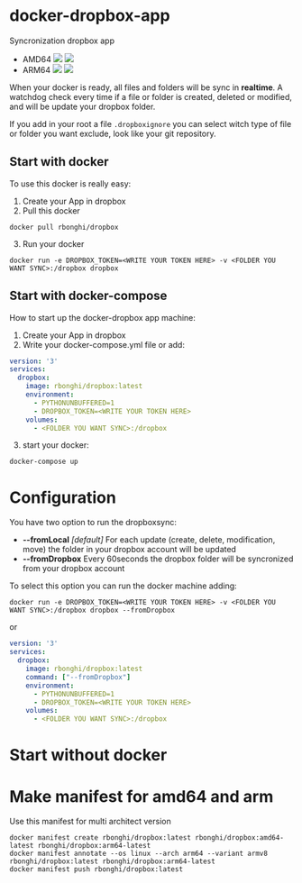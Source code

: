 # docker-dropbox-app
Syncronization dropbox app

- AMD64 [![](https://images.microbadger.com/badges/version/rbonghi/dropbox.svg)](https://microbadger.com/images/rbonghi/dropbox "Get your own version badge on microbadger.com") [![](https://images.microbadger.com/badges/image/rbonghi/dropbox.svg)](https://microbadger.com/images/rbonghi/dropbox "Get your own image badge on microbadger.com") 
- ARM64 [![](https://images.microbadger.com/badges/version/rbonghi/dropbox:arm64-latest.svg)](https://microbadger.com/images/rbonghi/dropbox:arm64-latest "Get your own version badge on microbadger.com") [![](https://images.microbadger.com/badges/image/rbonghi/dropbox:arm64-latest.svg)](https://microbadger.com/images/rbonghi/dropbox:arm64-latest "Get your own image badge on microbadger.com") 

When your docker is ready, all files and folders will be sync in **realtime**. A watchdog check every time if a file or folder is created, deleted or modified, and will be update your dropbox folder.

If you add in your root a file `.dropboxignore` you can select witch type of file or folder you want exclude, look like your git repository.

## Start with docker
To use this docker is really easy:
1. Create your App in dropbox
2. Pull this docker
```
docker pull rbonghi/dropbox
```
3. Run your docker
```
docker run -e DROPBOX_TOKEN=<WRITE YOUR TOKEN HERE> -v <FOLDER YOU WANT SYNC>:/dropbox dropbox
```

## Start with docker-compose
How to start up the docker-dropbox app machine:
1. Create your App in dropbox
2. Write your docker-compose.yml file or add:
```yml
version: '3'
services:
  dropbox:
    image: rbonghi/dropbox:latest
    environment:
      - PYTHONUNBUFFERED=1
      - DROPBOX_TOKEN=<WRITE YOUR TOKEN HERE>
    volumes:
      - <FOLDER YOU WANT SYNC>:/dropbox
```
3. start your docker:
```
docker-compose up
```

# Configuration
You have two option to run the dropboxsync:
* **--fromLocal** *[default]* For each update (create, delete, modification, move) the folder in your dropbox account will be updated
* **--fromDropbox** Every 60seconds the dropbox folder will be syncronized from your dropbox account

To select this option you can run the docker machine adding:
```
docker run -e DROPBOX_TOKEN=<WRITE YOUR TOKEN HERE> -v <FOLDER YOU WANT SYNC>:/dropbox dropbox --fromDropbox
```
or
```yml
version: '3'
services:
  dropbox:
    image: rbonghi/dropbox:latest
    command: ["--fromDropbox"]
    environment:
      - PYTHONUNBUFFERED=1
      - DROPBOX_TOKEN=<WRITE YOUR TOKEN HERE>
    volumes:
      - <FOLDER YOU WANT SYNC>:/dropbox
```

# Start without docker

# Make manifest for amd64 and arm
Use this manifest for multi architect version
```
docker manifest create rbonghi/dropbox:latest rbonghi/dropbox:amd64-latest rbonghi/dropbox:arm64-latest
docker manifest annotate --os linux --arch arm64 --variant armv8 rbonghi/dropbox:latest rbonghi/dropbox:arm64-latest
docker manifest push rbonghi/dropbox:latest
```

